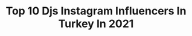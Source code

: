---
title: Top 10 Djs Instagram Influencers In Turkey In 2021
description: >-
  Find top djs Instagram influencers in Turkey in 2021. Most popular hashtags: #dj #housemusic #tb #djlife.
platform: Instagram
hits: 15
text_top: Identify the top-rated Instagram influencers on inBeat.
text_bottom: Our database has 15 Instagram influencers like this in Turkey for you to connect with.
profiles:
  - username: "djsafirofficial"
    fullname: >-
      🎧DJ SAFİR
    bio: >-
      KINA GECESİ, NİŞAN VE TÜM EĞLENCELERİNİZ İÇİN PROFESYONEL DJ 🎧 ve ORGANİZASYON HİZMETİ. 🇹🇷TR ☎️ +90532 4060034 - 🇪🇺EU ☎️+49 176 72692669 #djsafirvideo
    location: "Turkey"
    followers: 49938
    engagement: 360
    commentsToLikes: 0.023091
    id: ck139ikuzlhh00i19595hy544
    verified: false
    hashtags: "#hayateves, #evdekalt, #evdekal, #tbt"
  - username: "djserkankar"
    fullname: >-
      djserkankar
    bio: >-
      Dj🎧Producer🎹🎸🎼 🔊Deephouse, Progresive House,Melodic House & techno, Electronica
    location: "Turkey"
    followers: 54622
    engagement: 102
    commentsToLikes: 0.017366
    id: ck14l8x3ftfme0i19pit8yg8s
    verified: false
    hashtags: "#rave, #berlin, #zurich, #kiev"
  - username: "xoxofid"
    fullname: >-
      Elisa Fedel एलिसा
    bio: >-
      Travel designer🌎 📍Milan @_girlsonwheels_ sis🤟🏽 🛹 @_snowave_ rider🤙🏽 🏂🏄🏽‍♀️ @goproit Hero8, Hero5, Max 📸🎥
    location: "Turkey"
    followers: 7320
    engagement: 534
    commentsToLikes: 0.032934
    id: ck135c1400qc60i19fpt5nxj9
    verified: false
    hashtags: "#friendstrip, #ibiza, #djsavedmylife, #labellavitafid"
  - username: "tuba_luleci_alacam"
    fullname: >-
      Tuba Luleci Alacam
    bio: >-
      #DJ ▪️POWER TV - PowerApp DJ #EventPlanner ▪️Owner TLA EVENTS ♦️Cumartesi♦️19:00♦️POWER TV♦️ @tlaeventsofficial Bs.Urban Planning,ODTÜ+Exe.MBA,ODTÜ
    location: "Turkey"
    followers: 5570
    engagement: 602
    commentsToLikes: 0.040643
    id: ckaosjf2trqyl0i78jq4xaam1
    verified: false
    hashtags: "#photooftheday, #canl, #djlife, #djcanl"
  - username: "mehmetcan_mincinozlu"
    fullname: >-
      Mehmetcan Mincinozlu
    bio: >-
      https://twitter.com › dakumincinozlu
    location: "Turkey"
    followers: 55081
    engagement: 599
    commentsToLikes: 0.014676
    id: ck8sz7400ncc50j78jymur6vf
    verified: false
    hashtags: "#turkishactors, #tb, #bizimhikaye, #repost"
  - username: "elifsafak_"
    fullname: >-
      Elif Safak
    bio: >-
      lifestyle • fitness • music 📩 elfsafak@hotmail.com
    location: "Turkey"
    followers: 31845
    engagement: 208
    commentsToLikes: 0.031943
    id: ckap9fs2oshro0i78tyx4x89l
    verified: false
    hashtags: "#stayhome, #ahava, #19may, #oysho"
  - username: "burgacali"
    fullname: >-
      Ali Burgaç
    bio: >-
      🇨🇭Switzerland 🎧
    location: "Turkey"
    followers: 26415
    engagement: 232
    commentsToLikes: 0.019759
    id: ck6u8r7kht73s0j71y6i1cqed
    verified: false
    hashtags: "#aliburgac, #zurich, #deephouse, #housemusic"
  - username: "mansurark"
    fullname: >-
      Mansur Ark
    bio: >-
      Menajer: Hakan Küfündür 0537 7625398
    location: "Turkey"
    followers: 19946
    engagement: 335
    commentsToLikes: 0.085975
    id: ck8t09tv5rbpm0j78d7ki6sdj
    verified: false
    hashtags: "#inad, #maskes, #evdekalt, #gopro"
  - username: "chota_singga_official"
    fullname: >-
      chota singga
    bio: >-
      Singga Bolda Veere @sandeep_shikar_wala admin page Gurdaspuria jatt Punjabi Artist🎤 Contact 9592022068 for paid DM For any enquiry
    location: "Turkey"
    followers: 17106
    engagement: 302
    commentsToLikes: 0.009673
    id: ck9hagkwdcgdc0j78flieu4e9
    verified: false
    hashtags: "#geetmp3, #funshun, #deepjandu, #jassmanak"
  - username: "ayse_blogpage"
    fullname: >-
      ✨Ayse's_blogpage✨
    bio: >-
      🤝PR çalışması ve işbirliği için DM 💌 💥Makyaj,Güzellik💅💄 💥İndirim&Alışveriş bilgileri 💥 Aksesuar tanıtımı 💥Temizlik ürünleri 💥Anne&çocuk ürünleri
    location: "Turkey"
    followers: 14253
    engagement: 695
    commentsToLikes: 0.058695
    id: ckap56h6lae340i789box7do4
    verified: false
    hashtags: "#du, #kozmatik, #nudenails, #sa"
---